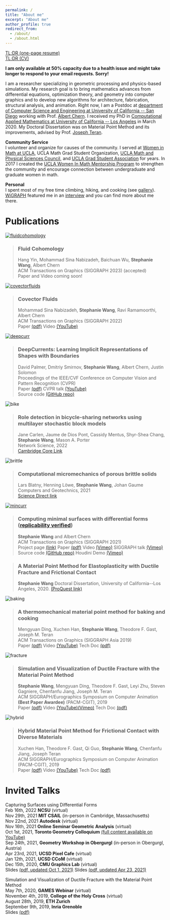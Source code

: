 ```yaml
---
permalink: /
title: "About me"
excerpt: "About me"
author_profile: true
redirect_from: 
  - /about/
  - /about.html
---
```


[TL;DR (one-page resume)](/files/Resume_Stephanie_Wang.pdf)   
[TL;DR (CV)](/files/CV_Stephanie_Wang.pdf)  

**I am only available at 50% capacity due to a health issue and might take longer to respond to your email requests. Sorry!**

I am a researcher specializing in geometric processing and physics-based simulations. My research goal is to bring mathematics advances from differential equations, optimization theory, and geometry into computer graphics and to develop new algorithms for architecture, fabrication, structural analysis, and animation. Right now, I am a Postdoc at [department of Computer Science and Engineering at University of California -- San Diego](https://cse.ucsd.edu/) working with Prof. [Albert Chern](https://cseweb.ucsd.edu/~alchern/). 
I received my PhD in [Computational Applied Mathematics at University of California -- Los Angeles](https://www.math.ucla.edu/research/cam) in March 2020. 
My Doctoral Dissertation was on Material Point Method and its improvements, advised by Prof. [Joseph Teran](https://www.math.ucla.edu/~jteran/). 

**Community Service**  
I volunteer and organize for causes of the community. I served at [Women in Math at UCLA](https://www.math.ucla.edu/grad/women-in-math), UCLA Math Grad Student Organization, [UCLA Math and Physical Sciences Council](https://www.math.ucla.edu/~mpsc/math/), and [UCLA Grad Student Association](https://gsa.asucla.ucla.edu/) for years. In 2017 I created the [UCLA Women In Math Mentorship Program](https://www.math.ucla.edu/grad/women-in-math-mentorship-program) to strengthen the community and encourage connection between undergraduate and graduate women in math.  

**Personal**  
I spent most of my free time climbing, hiking, and cooking (see [gallery](https://evastgh.github.io/gallery/)). 
[WiGRAPH](https://www.wigraph.org/) featured me in an [interview](https://www.wigraph.org/post-postdocs.html) and you can find more about me there.


Publications
======

[![fluidcohomology](/images/fluidcohomology_cover.jpeg)](https://yhesper.github.io/fc23/fc23.html)
> ### Fluid Cohomology
> Hang Yin, Mohammad Sina Nabizadeh, Baichuan Wu, **Stephanie Wang**, Albert Chern  
> ACM Transactions on Graphics (SIGGRAPH 2023) (accepted)  
> Paper and Video coming soon!

[![covectorfluids](/images/covectorfluids_cover.jpeg)](https://cseweb.ucsd.edu/~viscomp/projects/SIG22CovectorFluids/)
> ### Covector Fluids
> Mohammad Sina Nabizadeh, **Stephanie Wang**, Ravi Ramamoorthi, Albert Chern  
> ACM Transactions on Graphics (SIGGRAPH 2022)  
> Paper [(pdf)](https://cseweb.ucsd.edu/~viscomp/projects/SIG22CovectorFluids/paper/CovectorFluids.pdf) Video [(YouTube)](https://www.youtube.com/watch?v=jM1FNiVYofI&feature=emb_title)  

[![deepcurr](/images/hands_latent.gif)](https://people.csail.mit.edu/smirnov/deep-currents/)
> ### DeepCurrents: Learning Implicit Representations of Shapes with Boundaries
> David Palmer, Dmitriy Smirnov, **Stephanie Wang**, Albert Chern, Justin Solomon  
> Proceedings of the IEEE/CVF Conference on Computer Vision and Pattern Recognition (CVPR)  
> Paper [(pdf)](https://openaccess.thecvf.com/content/CVPR2022/papers/Palmer_DeepCurrents_Learning_Implicit_Representations_of_Shapes_With_Boundaries_CVPR_2022_paper.pdf) CVPR talk [(YouTube)](https://www.youtube.com/watch?v=OhJC3rtzeoU)  
> Source code [(GitHub repo)](https://github.com/dmsm/DeepCurrents)

![bike](/images/bike_cover.png)
> ### Role detection in bicycle-sharing networks using multilayer stochastic block models
> Jane Carlen, Jaume de Dios Pont, Cassidy Mentus, Shyr-Shea Chang, **Stephanie Wang**, Mason A. Porter  
> Network Science, 2022  
> [Cambridge Core Link](https://www.cambridge.org/core/journals/network-science/article/role-detection-in-bicyclesharing-networks-using-multilayer-stochastic-block-models/5D73728650C5C3E2DB9455FCDF46F0E2)

![brittle](/images/brittle_cover.jpg)
> ### Computational micromechanics of porous brittle solids
> Lars Blatny, Henning Löwe, **Stephanie Wang**, Johan Gaume  
> Computers and Geotechnics, 2021  
> [Science Direct link](https://www.sciencedirect.com/science/article/pii/S0266352X21002822)

[![mincurr](/images/mincurr_cover.jpg)](https://cseweb.ucsd.edu/~alchern/projects/MinimalCurrent/)
> ### Computing minimal surfaces with differential forms ([replicability verified](http://www.replicabilitystamp.org/#https-github-com-evastgh-minimal-current))
> **Stephanie Wang** and Albert Chern  
> ACM Transactions on Graphics (SIGGRAPH 2021)  
> Project page [(link)](https://yhesper.github.io/fc23/fc23.html) Paper [(pdf)](files/mincurr_paper.pdf) Video [(Vimeo)](https://vimeo.com/542904902) SIGGRAPH talk [(Vimeo)](https://vimeo.com/558315135)  
> Source code [(GitHub repo)](https://github.com/evastgh/Minimal_Current) Houdini Demo [(Vimeo)](https://vimeo.com/543382749)

> ### A Material Point Method for Elastoplasticity with Ductile Fracture and Frictional Contact
> **Stephanie Wang**
> Doctoral Dissertation, University of California--Los Angeles, 2020.
> [(ProQuest link)](https://www.proquest.com/docview/2389768700?pq-origsite=gscholar&fromopenview=true)

![baking](/images/baking_cover.png)
> ### A thermomechanical material point method for baking and cooking
> Mengyuan Ding, Xuchen Han, **Stephanie Wang**, Theodore F. Gast, Joseph M. Teran  
> ACM Transactions on Graphics (SIGGRAPH Asia 2019)  
> Paper [(pdf)](files/baking_paper.pdf) Video [(YouTube)](https://www.youtube.com/watch?v=iBpolaB4DqA) Tech Doc [(pdf)](files/baking_tech_doc.pdf)

![fracture](/images/fracture_cover.png)
> ### Simulation and Visualization of Ductile Fracture with the Material Point Method
> **Stephanie Wang**, Mengyuan Ding, Theodore F. Gast, Leyi Zhu, Steven Gagniere, Chenfanfu Jiang, Joseph M. Teran  
> ACM SIGGRAPH/Eurographics Symposium on Computer Animation **(Best Paper Awardee)** (PACM-CGIT), 2019  
> Paper [(pdf)](files/fracture_paper.pdf) Video [(YouTube)](https://www.youtube.com/watch?v=JsHeG0nk7JU)[(Vimeo)](https://vimeo.com/353779419) Tech Doc [(pdf)](files/fracture_tech_doc.pdf)

![hybrid](/images/hybrid_cover.png)
> ### Hybrid Material Point Method for Frictional Contact with Diverse Materials
> Xuchen Han, Theodore F. Gast, Qi Guo, **Stephanie Wang**, Chenfanfu Jiang, Joseph Teran  
> ACM SIGGRAPH/Eurographics Symposium on Computer Animation (PACM-CGIT), 2019  
> Paper [(pdf)](files/hybrid_mpm_paper.pdf) Video [(YouTube)](https://www.youtube.com/watch?v=OQLYHusPAfw) Tech Doc [(pdf)](files/hybrid_tech_doc.pdf)


Invited Talks
======

Capturing Surfaces using Differential Forms  
Feb 16th, 2022 **NCSU** (virtual)  
Nov 29th, 2021 **MIT CSAIL** (in-person in Cambridge, Massachusetts)  
Nov 22nd, 2021 **Autodesk** (virtual)  
Nov 16th, 2021 **Online Seminar Geometric Analysis** (virtual)  
Oct 1st, 2021, **Toronto Geometry Colloquium** [(full content available on YouTube)](https://www.youtube.com/watch?v=EKnPi7R3P2M)  
Sep 24th, 2021, **Geometry Workshop in Obergurgl**  (in-person in Obergurgl, Austria)  
Apr 23rd, 2021, **UCSD Pixel Cafe** (virtual)  
Jan 12th, 2021, **UCSD CCoM** (virtual)  
Dec 15th, 2020, **CMU Graphics Lab** (virtual)   
Slides [(pdf, updated Oct 1, 2021)](files/slides_20211001_Obergurgl.pdf)
Slides [(pdf, updated Apr 23, 2021)](files/slides_20210423_PixelCafe.pdf)  

Simulation and Visualization of Ductile Fracture with the Material Point Method  
May 7th, 2020, **GAMES Webinar** (virtual)  
November 4th, 2019, **College of the Holy Cross** (virtual)  
August 28th, 2019, **ETH Zurich**  
September 9th, 2019, **Inria Grenoble**  
Slides [(pdf)](files/slides_20190828_ETHZ.pdf)


